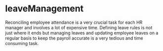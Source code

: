 # leaveManagement
Reconciling employee attendance is a very crucial task for each HR manager and involves a lot of expensive time. Defining leave rules is not just where it ends but managing leaves and updating employee leaves on a regular basis to keep the payroll accurate is a very tedious and time consuming task.
